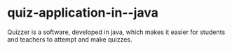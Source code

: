# quiz-application-in--java
Quizzer is a software, developed in java, which makes it easier for students and teachers to attempt and make quizzes.  
